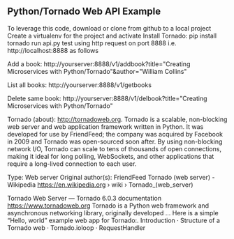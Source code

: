 ## Python/Tornado Web API Example

To leverage this code, download or clone from github to a local project
Create a virtualenv for the project and activate
Install Tornado:  pip install tornado
run api.py
test using http request on port 8888 i.e. http://localhost:8888 as follows

Add a book:
http://yourserver:8888/v1/addbook?title="Creating Microservices with Python/Tornado"&author="William Collins"

List all books:
http://yourserver:8888/v1/getbooks

Delete same book:
http://yourserver:8888/v1/delbook?title="Creating Microservices with Python/Tornado"

Tornado (about):
http://tornadoweb.org. 
Tornado is a scalable, non-blocking web server and web application framework written in Python. It was developed for use by FriendFeed; 
the company was acquired by Facebook in 2009 and Tornado was open-sourced soon after.
By using non-blocking network I/O, Tornado can scale to tens of thousands of open connections, making it ideal for long polling, 
WebSockets, and other applications that require a long-lived connection to each user.

Type: Web server
Original author(s): FriendFeed
Tornado (web server) - Wikipedia
https://en.wikipedia.org › wiki › Tornado_(web_server)

Tornado Web Server — Tornado 6.0.3 documentation
https://www.tornadoweb.org
Tornado is a Python web framework and asynchronous networking library, originally developed ... Here is a simple “Hello, world” example web app for Tornado:.
‎Introduction · ‎Structure of a Tornado web · ‎Tornado.ioloop · ‎RequestHandler

### 
